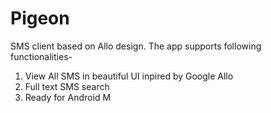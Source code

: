 # Pigeon
SMS client based on Allo design. The app supports following functionalities-

1. View All SMS in beautiful UI inpired by Google Allo
2. Full text SMS search
3. Ready for Android M
